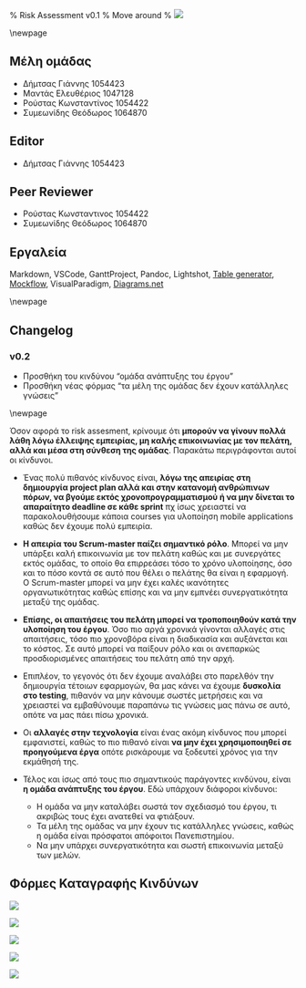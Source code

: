 % Risk Assessment v0.1
% Move around
% ![](images/Logo.jpg)

\newpage

## Μέλη ομάδας
* Δήμτσας Γιάννης 1054423
* Μαντάς Ελευθέριος 1047128
* Ρούστας Κωνσταντίνος 1054422
* Συμεωνίδης Θεόδωρος 1064870

## Editor
* Δήμτσας Γιάννης 1054423

## Peer Reviewer
* Ρούστας Κωνσταντινος 1054422
* Συμεωνίδης Θεόδωρος 1064870

## Εργαλεία
Markdown, VSCode, GanttProject, Pandoc, Lightshot, [Table generator](https://www.tablesgenerator.com/), [Mockflow](https://www.mockflow.com/), VisualParadigm, [Diagrams.net](https://app.diagrams.net/)

\newpage

## Changelog
### v0.2 
* Προσθήκη του κινδύνου “ομάδα ανάπτυξης του έργου”
* Προσθήκη νέας φόρμας “τα μέλη της ομάδας δεν έχουν κατάλληλες γνώσεις”

\newpage

Όσον αφορά το risk assesment, κρίνουμε ότι **μπορούν να γίνουν πολλά λάθη λόγω έλλειψης εμπειρίας, μη καλής επικοινωνίας με τον πελάτη, αλλά και μέσα στη σύνθεση της ομάδας**. Παρακάτω περιγράφονται αυτοί οι κίνδυνοι.

* Ένας πολύ πιθανός κίνδυνος είναι,  **λόγω της απειρίας στη δημιουργία project plan αλλά και στην κατανομή ανθρώπινων πόρων, να βγούμε εκτός χρονοπρογραμματισμού ή να μην δίνεται το απαραίτητο deadline σε κάθε sprint** πχ ίσως χρειαστεί να παρακολουθήσουμε κάποια courses για υλοποίηση mobile applications καθώς δεν έχουμε πολύ εμπειρία.

* **Η απειρία του Scrum-master παίζει σημαντικό ρόλο**. Μπορεί να μην υπάρξει καλή επικοινωνία με τον πελάτη καθώς και με συνεργάτες εκτός ομάδας, το οποίο θα επιρρεάσει τόσο το χρόνο υλοποίησης, όσο και το πόσο κοντά σε αυτό που θέλει ο πελάτης θα είναι η εφαρμογή. Ο Scrum-master μπορεί να μην έχει καλές ικανότητες οργανωτικότητας καθώς επίσης και να μην εμπνέει συνεργατικότητα μεταξύ της ομάδας.

* **Επίσης, οι απαιτήσεις του πελάτη μπορεί να τροποποιηθούν κατά την υλοποίηση του έργου**. Όσο πιο αργά χρονικά γίνονται αλλαγές στις απαιτήσεις, τόσο πιο χρονοβόρα είναι η διαδικασία και αυξάνεται και το κόστος. Σε αυτό μπορεί να παίξουν ρόλο και οι ανεπαρκώς προσδιορισμένες απαιτήσεις του πελάτη από την αρχή.

* Επιπλέον, το γεγονός ότι δεν έχουμε αναλάβει στο παρελθόν την δημιουργία τέτοιων εφαρμογών, θα μας κάνει να έχουμε **δυσκολία στο testing**, πιθανόν να μην κάνουμε σωστές μετρήσεις και να χρειαστεί να εμβαθύνουμε παραπάνω τις γνώσεις μας πάνω σε αυτό, οπότε να μας πάει πίσω χρονικά.

* Οι **αλλαγές στην τεχνολογία** είναι ένας ακόμη κίνδυνος που μπορεί εμφανιστεί, καθώς το πιο πιθανό είναι **να μην έχει χρησιμοποιηθεί σε προηγούμενα έργα** οπότε ρισκάρουμε να ξοδευτεί χρόνος για την εκμάθησή της.

* Τέλος και ίσως από τους πιο σημαντικούς παράγοντες κινδύνου, είναι **η ομάδα ανάπτυξης του έργου**. Εδώ υπάρχουν διάφοροι κίνδυνοι: 
    * Η ομάδα να μην καταλάβει σωστά τον σχεδιασμό του έργου, τι ακριβώς τους έχει ανατεθεί να φτιάξουν.
    * Τα μέλη της ομάδας να μην έχουν τις κατάλληλες γνώσεις, καθώς η ομάδα είναι πρόσφατοι απόφοιτοι Πανεπιστημίου.
    * Να μην υπάρχει συνεργατικότητα και σωστή επικοινωνία μεταξύ των μελών.

## Φόρμες Καταγραφής Κινδύνων

![](images/Risk-assessment-Form-Scheduling.png)


![](images/Risk-assessment-Form-Client.png)


![](images/Risk-assessment-Form-Testing.png)


![](images/Risk-assessment-Form-Scrum.png)


![](images/Risk-assessment-Form-Knowledge.png)
